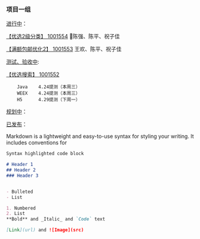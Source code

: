 ### 项目一组




[进行中](https://potholing.github.io/plan)：

[【优选2级分类】 1001554](https://potholing.github.io/plan/1001554/index.html)
    陈强、陈平、祝子佳


[【满额包邮优化2】 1001553](https://potholing.github.io/plan/1001553/index.html)
    王欢、陈平、祝子佳

[测试、验收中](https://potholing.github.io/plan):

[【优选搜索】 1001552](https://potholing.github.io/plan/1001552/index.html)
```
    Java    4.24提测（本周三）
    WEEX    4.24提测（本周三）
    H5      4.29提测（下周一）
```

[规划中](https://potholing.github.io/plan)：



[已发布](https://potholing.github.io/plan)：


Markdown is a lightweight and easy-to-use syntax for styling your writing. It includes conventions for

```markdown
Syntax highlighted code block

# Header 1
## Header 2
### Header 3


- Bulleted
- List

1. Numbered
2. List
**Bold** and _Italic_ and `Code` text

[Link](url) and ![Image](src)
```
